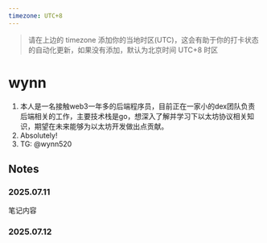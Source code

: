 ```yaml
---
timezone: UTC+8
---
```


> 请在上边的 timezone 添加你的当地时区(UTC)，这会有助于你的打卡状态的自动化更新，如果没有添加，默认为北京时间 UTC+8 时区


# wynn

1. 本人是一名接触web3一年多的后端程序员，目前正在一家小的dex团队负责后端相关的工作，主要技术栈是go，想深入了解并学习下以太坊协议相关知识，期望在未来能够为以太坊开发做出点贡献。
2. Absolutely!
3. TG: @wynn520

## Notes

<!-- Content_START -->

### 2025.07.11

笔记内容

### 2025.07.12

<!-- Content_END -->
